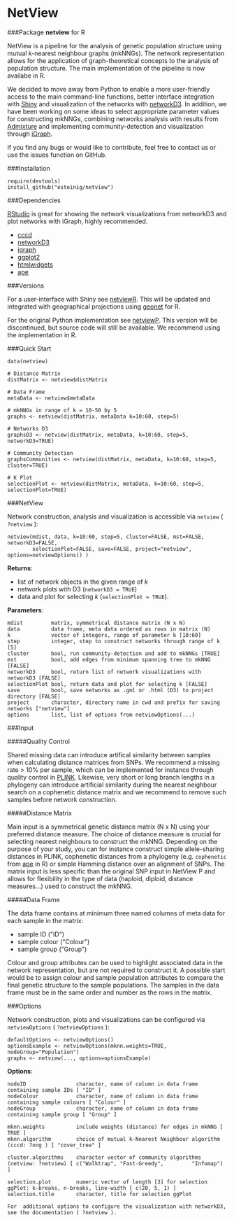 # NetView

###Package **netview** for R

NetView is a pipeline for the analysis of genetic population structure using mutual k-nearest neighbour graphs (mkNNGs). The network representation allows for the application of graph-theoretical concepts to the analysis of population structure. The main implementation of the pipeline is now availabe in R. 

We decided to move away from Python to enable a more user-friendly access to the main command-line functions, better interface integration with [Shiny](http://shiny.rstudio.com/) and visualization of the networks with [networkD3](https://christophergandrud.github.io/networkD3/). In addition, we have been working on some ideas to select appropriate parameter values for constructing mkNNGs, combining networks analysis with results from [Admixture]() and implementing community-detection and visualization through [iGraph]().

If you find any bugs or would like to contribute, feel free to contact us or use the issues function on GitHub. 

###Installation

```
require(devtools)
install_github("esteinig/netview")
```

###Dependencies

[RStudio]() is great for showing the network visualizations from networkD3 and plot networks with iGraph, highly recommended.

* [cccd]()
* [networkD3]()
* [igraph]()
* [ggplot2]()
* [htmlwidgets]()
* [ape]()

###Versions

For a user-interface with Shiny see [netviewR](https://github.com/esteinig/netviewR). This will be updated and integrated with geographical projections using [geonet]() for R.

For the original Python implementation see [netviewP](https://github.com/esteinig/netviewP). This version will be discontinued, but source code will still be available. We recommend using the implementation in R.

###Quick Start

```
data(netview)

# Distance Matrix
distMatrix <- netview$distMatrix

# Data Frame
metaData <- netview$metaData

# mkNNGs in range of k = 10-50 by 5
graphs <- netview(distMatrix, metaData k=10:60, step=5)

# Networks D3
graphsD3 <- netview(distMatrix, metaData, k=10:60, step=5, networkD3=TRUE)

# Community Detection
graphsCommunities <- netview(distMatrix, metaData, k=10:60, step=5, cluster=TRUE)

# K Plot
selectionPlot <- netview(distMatrix, metaData, k=10:60, step=5, selectionPlot=TRUE)
```

###NetView

Network construction, analysis and visualization is accessible via `netview` ( `?netview` ):

```
netview(mdist, data, k=10:60, step=5, cluster=FALSE, mst=FALSE, networkD3=FALSE,
        selectionPlot=FALSE, save=FALSE, project="netview", options=netviewOptions() )
```

**Returns**:

* list of network objects in the given range of *k*
* network plots with D3 (`networkD3 = TRUE`)
* data and plot for selecting *k* (`selectionPlot = TRUE`).

**Parameters**:

```
mdist         matrix, symmetrical distance matrix (N x N)
data          data frame, meta data ordered as rows in matrix (N)
k             vector of integers, range of parameter k [10:60]
step          integer, step to construct networks through range of k [5]
cluster       bool, run community-detection and add to mkNNGs [TRUE]
mst           bool, add edges from minimum spanning tree to mkNNG [FALSE]
networkD3     bool, return list of network visualizations with networkD3 [FALSE]
selectionPlot bool, return data and plot for selecting k [FALSE]
save          bool, save networks as .gml or .html (D3) to project directory [FALSE]
project       character, directory name in cwd and prefix for saving networks ["netview"]
options       list, list of options from netviewOptions(...)

```

###Input

#####Quality Control

Shared missing data can introduce artifical similarity between samples when calculating distance matrices from SNPs. We recommend a missing rate > 10% per sample, which can be implemented for instance through quality control in [PLINK](). Likewise, very short or long branch lengths in a phylogeny can introduce artificial similarity during the nearest neighbour search on a cophenetic distance matrix and we recommend to remove such samples before network construction.

#####Distance Matrix

Main input is a symmetrical genetic distance matrix (N x N) using your preferred distance measure. The choice of distance measure is crucial for selecting nearest neighbours to construct the mkNNG. Depending on the purpose of your study, you can for instance construct simple allele-sharing distances in PLINK, cophenetic distances from a phylogeny (e.g. `cophenetic` from [ape]() in R) or simple Hamming distance over an alignment of SNPs. The matrix input is less specific than the original SNP input in NetView P and allows for flexibility in the type of data (haploid, diploid, distance measures...) used to construct the mkNNG.

#####Data Frame

The data frame contains at minimum three named columns of meta data for each sample in the matrix: 

* sample ID ("ID")
* sample colour ("Colour")
* sample group ("Group")

Colour and group attributes can be used to highlight associated data in the network representation, but are not required to construct it. A possible start would be to assign colour and sample population attributes to compare the final genetic structure to the sample populations. The samples in the data frame must be in the same order and number as the rows in the matrix.

###Options

Network construction, plots and visualizations can be configured via `netviewOptions` ( `?netviewOptions` ):

```
defaultOptions <- netviewOptions()
optionsExample <- netviewOptions(mknn.weights=TRUE, nodeGroup="Population")
graphs <- netview(..., options=optionsExample)
```

**Options**:

```
nodeID                character, name of column in data frame containing sample IDs [ "ID" ]
nodeColour            character, name of column in data frame containing sample colours [ "Colour" ]
nodeGroup             character, name of column in data frame containing sample group [ "Group" ]

mknn.weights          include weights (distance) for edges in mkNNG [ TRUE ]
mknn.algorithm        choice of mutual k-Nearest Neighbour algorithm (cccd: ?nng ) [ "cover_tree" ]

cluster.algorithms    character vector of community algorithms (netview: ?netview) [ c("Walktrap", "Fast-Greedy",         "Infomap") ]

selection.plot        numeric vector of length [3] for selection ggPlot: k-breaks, n-breaks, line-width [ c(20, 5, 1) ]
selection.title       character, title for selection ggPlot

For  additional options to configure the visualization with networkD3, see the documentation ( ?netview ).
```

